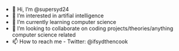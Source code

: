 - 👋 Hi, I’m @supersyd24
- 👀 I’m interested in artifial intelligence
- 🌱 I’m currently learning computer science
- 💞️ I’m looking to collaborate on coding projects/theories/anything computer science related
- 📫 How to reach me - Twitter: @ifsydthencook

<!---
supersyd24/supersyd24 is a ✨ special ✨ repository because its `README.md` (this file) appears on your GitHub profile.
You can click the Preview link to take a look at your changes.
--->
